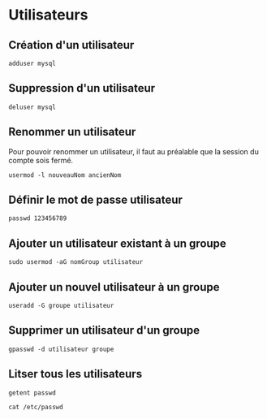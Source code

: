 # Utilisateurs

## Création  d'un utilisateur

```text
adduser mysql
```

## Suppression d'un utilisateur

```text
deluser mysql
```

## Renommer un utilisateur

Pour pouvoir renommer un utilisateur, il faut au préalable que la session du compte sois fermé.

```text
usermod -l nouveauNom ancienNom
```

## Définir le mot de passe utilisateur

```text
passwd 123456789
```

## Ajouter un utilisateur existant à un groupe

```text
sudo usermod -aG nomGroup utilisateur
```

## Ajouter un nouvel utilisateur à un groupe

```text
useradd -G groupe utilisateur
```

## Supprimer un utilisateur d'un groupe

```text
gpasswd -d utilisateur groupe
```

## Litser tous les utilisateurs

```text
getent passwd

cat /etc/passwd
```

